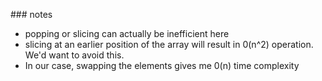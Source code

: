 ​### notes
- popping or slicing can actually be inefficient here
- slicing at an earlier position of the array will result in 0(n^2) operation. We'd want to avoid this.
- In our case, swapping the elements gives me 0(n) time complexity
